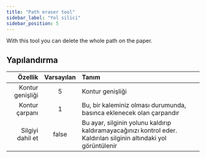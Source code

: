 ```yaml
---
title: "Path eraser tool"
sidebar_label: "Yol silici"
sidebar_position: 5
---
```



With this tool you can delete the whole path on the paper.

## Yapılandırma

|          Özellik | Varsayılan | Tanım                                                                                                              |
| ----------------:|:----------:|:------------------------------------------------------------------------------------------------------------------ |
| Kontur genişliği |     5      | Kontur genişliği                                                                                                   |
|   Kontur çarpanı |     1      | Bu, bir kaleminiz olması durumunda, basınca eklenecek olan çarpandır                                               |
| Silgiyi dahil et |   false    | Bu ayar, silginin yolunu kaldırıp kaldıramayacağınızı kontrol eder. Kaldırılan silginin altındaki yol görüntülenir |
